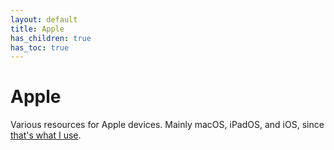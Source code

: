 ```yaml
---
layout: default
title: Apple
has_children: true
has_toc: true
---
```


# Apple

Various resources for Apple devices. Mainly macOS, iPadOS, and iOS, since [that's what I use](https://iamfran.com/uses).